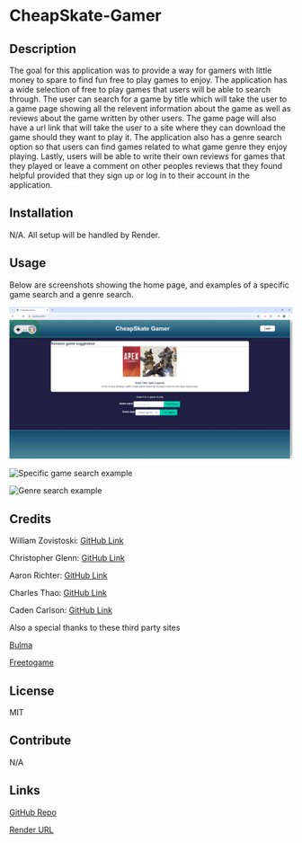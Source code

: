 # CheapSkate-Gamer

## Description

The goal for this application was to provide a way for gamers with little money to spare to find fun free to play games to enjoy. The application has a wide selection of free to play games that users will be able to search through. The user can search for a game by title which will take the user to a game page showing all the relevent information about the game as well as reviews about the game written by other users. The game page will also have a url link that will take the user to a site where they can download the game should they want to play it. The application also has a genre search option so that users can find games related to what game genre they enjoy playing. Lastly, users will be able to write their own reviews for games that they played or leave a comment on other peoples reviews that they found helpful provided that they sign up or log in to their account in the application.

## Installation

N/A. All setup will be handled by Render.

## Usage

Below are screenshots showing the home page, and examples of a specific game search and a genre search.

![Website home page](./assets/images/homepage-example.png)

![Specific game search example](./images/)

![Genre search example](./images/)

## Credits

William Zovistoski: [GitHub Link](https://github.com/WillZovo94)

Christopher Glenn: [GitHub Link](https://github.com/TalanvorD)

Aaron Richter: [GitHub Link](https://github.com/anrichter2)

Charles Thao: [GitHub Link](https://github.com/PengsueT)

Caden Carlson: [GitHub Link](https://github.com/Cadcar01)

Also a special thanks to these third party sites

[Bulma](https://bulma.io/)

[Freetogame](https://www.freetogame.com/)

## License

MIT

## Contribute

N/A

## Links

[GitHub Repo](https://github.com/WillZovo94/CheapSkate-Gamer)

[Render URL]()